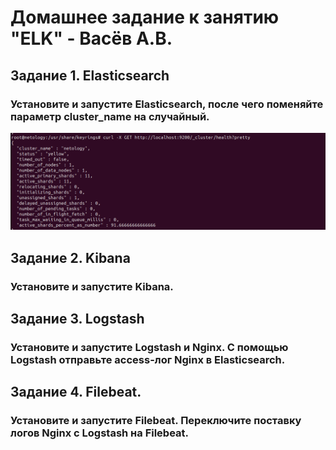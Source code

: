# Домашнее задание к занятию "ELK" - Васёв А.В.

## Задание 1. Elasticsearch
### Установите и запустите Elasticsearch, после чего поменяйте параметр cluster_name на случайный.

![alt text](https://github.com/rus42/ELK/blob/main/Task_1.png)

## Задание 2. Kibana
### Установите и запустите Kibana.


## Задание 3. Logstash
### Установите и запустите Logstash и Nginx. С помощью Logstash отправьте access-лог Nginx в Elasticsearch.


## Задание 4. Filebeat.
### Установите и запустите Filebeat. Переключите поставку логов Nginx с Logstash на Filebeat.




